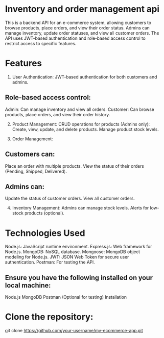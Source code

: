   #  Inventory and order management api
This is a backend API for an e-commerce system, allowing customers to browse products, place orders, and view their order status. Admins can manage inventory, update order statuses, and view all customer orders. The API uses JWT-based authentication and role-based access control to restrict access to specific features.

# Features

1. User Authentication:
JWT-based authentication for both customers and admins.
## Role-based access control:
Admin: Can manage inventory and view all orders.
Customer: Can browse products, place orders, and view their order history.

2. Product Management:
CRUD operations for products (Admins only):
Create, view, update, and delete products.
Manage product stock levels.

3. Order Management:
## Customers can:
Place an order with multiple products.
View the status of their orders (Pending, Shipped, Delivered).
## Admins can:
Update the status of customer orders.
View all customer orders.

4. Inventory Management:
Admins can manage stock levels.
Alerts for low-stock products (optional).


#  Technologies Used
Node.js: JavaScript runtime environment.
Express.js: Web framework for Node.js.
MongoDB: NoSQL database.
Mongoose: MongoDB object modeling for Node.js.
JWT: JSON Web Token for secure user authentication.
Postman: For testing the API.


## Ensure you have the following installed on your local machine:
Node.js
MongoDB
Postman (Optional for testing)
Installation

# Clone the repository:
git clone https://github.com/your-username/my-ecommerce-app.git

